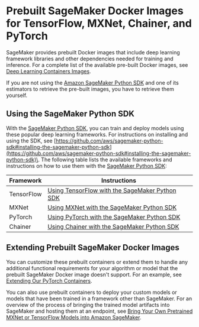 # Prebuilt SageMaker Docker Images for TensorFlow, MXNet, Chainer, and PyTorch<a name="pre-built-containers-frameworks-deep-learning"></a>

SageMaker provides prebuilt Docker images that include deep learning framework libraries and other dependencies needed for training and inference\. For a complete list of the available pre\-built Docker images, see [Deep Learning Containers Images](https://github.com/aws/deep-learning-containers/blob/master/available_images.md)\. 

If you are not using the [Amazon SageMaker Python SDK](https://sagemaker.readthedocs.io) and one of its estimators to retrieve the pre\-built images, you have to retrieve them yourself\.

## Using the SageMaker Python SDK<a name="pre-built-containers-frameworks-deep-learning-sdk"></a>

With the [SageMaker Python SDK](https://github.com/aws/sagemaker-python-sdk#installing-the-sagemaker-python-sdk), you can train and deploy models using these popular deep learning frameworks\. For instructions on installing and using the SDK, see [https://github.com/aws/sagemaker-python-sdk#installing-the-sagemaker-python-sdk](https://github.com/aws/sagemaker-python-sdk#installing-the-sagemaker-python-sdk)\. The following table lists the available frameworks and instructions on how to use them with the [SageMaker Python SDK](https://github.com/aws/sagemaker-python-sdk#installing-the-sagemaker-python-sdk):


| Framework | Instructions | 
| --- | --- | 
| TensorFlow |  [Using TensorFlow with the SageMaker Python SDK](https://sagemaker.readthedocs.io/en/stable/using_tf.html)  | 
| MXNet |  [Using MXNet with the SageMaker Python SDK](https://sagemaker.readthedocs.io/en/stable/using_mxnet.html)  | 
| PyTorch |  [Using PyTorch with the SageMaker Python SDK](https://sagemaker.readthedocs.io/en/stable/using_pytorch.html)  | 
| Chainer |  [Using Chainer with the SageMaker Python SDK](https://sagemaker.readthedocs.io/en/stable/using_chainer.html)  | 

## Extending Prebuilt SageMaker Docker Images<a name="pre-built-containers-frameworks-deep-learning-adapt"></a>

You can customize these prebuilt containers or extend them to handle any additional functional requirements for your algorithm or model that the prebuilt SageMaker Docker image doesn't support\. For an example, see [Extending Our PyTorch Containers](https://github.com/awslabs/amazon-sagemaker-examples/blob/master/advanced_functionality/pytorch_extending_our_containers/pytorch_extending_our_containers.ipynb)\. 

You can also use prebuilt containers to deploy your custom models or models that have been trained in a framework other than SageMaker\. For an overview of the process of bringing the trained model artifacts into SageMaker and hosting them at an endpoint, see [Bring Your Own Pretrained MXNet or TensorFlow Models into Amazon SageMaker](https://aws.amazon.com/blogs/machine-learning/bring-your-own-pre-trained-mxnet-or-tensorflow-models-into-amazon-sagemaker/)\.